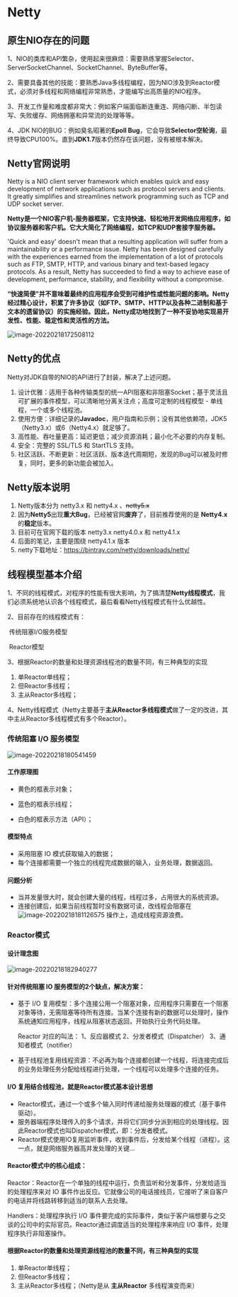 # Netty

## 原生NIO存在的问题

1、NIO的类库和API繁杂，使用起来很麻烦：需要熟练掌握Selector、ServerSocketChannel、SocketChannel、ByteBuffer等。

2、需要具备其他的技能：要熟悉Java多线程编程，因为NIO涉及到Reactor模式，必须对多线程和网络编程非常熟悉，才能编写出高质量的NIO程序。

3、开发工作量和难度都非常大：例如客户端面临断连重连、网络闪断、半包读写、失败缓存、网络拥塞和异常流的处理等等。

4、JDK NIO的BUG：例如臭名昭著的**Epoll Bug**，它会导致**Selector空轮询**，最终导致CPU100%。直到**JDK1.7**版本仍然存在该问题，没有被根本解决。

## Netty官网说明

Netty is a NIO client server framework which enables quick and easy development of network applications such as protocol servers and clients. It greatly simplifies and streamlines network programming such as TCP and UDP socket server.

**Netty是一个NIO客户机-服务器框架，它支持快速、轻松地开发网络应用程序，如协议服务器和客户机。它大大简化了网络编程，如TCP和UDP套接字服务器。**

'Quick and easy' doesn't mean that a resulting application will suffer from a maintainability or a performance issue. Netty has been designed carefully with the experiences earned from the implementation of a lot of protocols such as FTP, SMTP, HTTP, and various binary and text-based legacy protocols. As a result, Netty has succeeded to find a way to achieve ease of development, performance, stability, and flexibility without a compromise.

**“快速简便”并不意味着最终的应用程序会受到可维护性或性能问题的影响。Netty经过精心设计，积累了许多协议（如FTP、SMTP、HTTP以及各种二进制和基于文本的遗留协议）的实施经验。因此，Netty成功地找到了一种不妥协地实现易开发性、性能、稳定性和灵活性的方法。**

![image-20220218172508112](https://zhangganghua.github.io/assets/img/article/netty/netty-image-01.png)

## Netty的优点

Netty对JDK自带的NIO的API进行了封装，解决了上述问题。

1. 设计优雅：适用于各种传输类型的统一API阻塞和非阻塞Socket；基于灵活且可扩展的事件模型，可以清晰地分离关注点；高度可定制的线程模型 - 单线程，一个或多个线程池。
2. 使用方便：详细记录的**Javadoc**，用户指南和示例；没有其他依赖项，JDK5（Netty3.x）或6（Netty4.x）就足够了。
3. 高性能、吞吐量更高：延迟更低；减少资源消耗；最小化不必要的内存复制。
4. 安全：完整的 SSL/TLS 和 StartTLS 支持。
5. 社区活跃、不断更新：社区活跃、版本迭代周期短，发现的Bug可以被及时修复，同时，更多的新功能会被加入。

## Netty版本说明

1. Netty版本分为 netty3.x 和 netty4.x 、~~netty5.x~~
2. 因为**Netty5**出现**重大Bug**，已经被官网**废弃**了，目前推荐使用的是 **Netty4.x** 的**稳定**版本。
3. 目前可在官网下载的版本 netty3.x netty4.0.x 和 netty4.1.x
4. 后面的笔记，主要是围绕 netty4.1.x 版本
5. netty下载地址：https://bintray.com/netty/downloads/netty/

## 线程模型基本介绍

1、不同的线程模式，对程序的性能有很大影响，为了搞清楚**Netty线程模式**，我们必须系统地认识各个线程模式，最后看看Netty线程模式有什么优越性。

2、目前存在的线程模式有：

​			传统阻塞I/O服务模型

​			Reactor模型

3、根据Reactor的数量和处理资源线程池的数量不同，有三种典型的实现

1. 单Reactor单线程；
2. 但Reactor多线程；
3. 主从Reactor多线程；

4、Netty线程模式（Netty主要基于**主从Reactor多线程模式**做了一定的改进，其中主从Reactor多线程模式有多个Reactor）。

### 传统阻塞 I/O 服务模型


![image-20220218180541459](https://zhangganghua.github.io/assets/img/article/netty/netty-image-02.png)





#### 工作原理图

- 黄色的框表示对象；
- 蓝色的框表示线程；

- 白色的框表示方法（API）；

#### 模型特点

- 采用阻塞 IO 模式获取输入的数据；
- 每个连接都需要一个独立的线程完成数据的输入，业务处理，数据返回。

#### 问题分析

- 当并发量很大时，就会创建大量的线程，线程过多，占用很大的系统资源。
- 连接创建后，如果当前线程暂时没有数据可读，改线程会阻塞在
  ![image-20220218181126575](https://zhangganghua.github.io/assets/img/article/netty/netty-image-03.png)
  操作上，造成线程资源浪费。

### Reactor模式

#### 设计理念图

![image-20220218182940277](https://zhangganghua.github.io/assets/img/article/netty/netty-image-04.png)

#### 针对传统阻塞 IO 服务模型的2个缺点，解决方案：

- 基于 I/O 复用模型：多个连接公用一个阻塞对象，应用程序只需要在一个阻塞对象等待，无需阻塞等待所有连接。当某个连接有新的数据可以处理时，操作系统通知应用程序，线程从阻塞状态返回，开始执行业务代码处理。

  Reactor 对应的叫法：	1、反应器模式 	2、分发者模式（Dispatcher）	3、通知者模式（notifier）



- 基于线程池复用线程资源：不必再为每个连接都创建一个线程，将连接完成后的业务处理任务分配给线程进行处理，一个线程可以处理多个连接的任务。

#### I/O 复用结合线程池，就是Reactor模式基本设计思想

- Reactor模式，通过一个或多个输入同时传递给服务处理器的模式（基于事件驱动）。
- 服务器端程序处理传入的多个请求，并将它们同步分派到相应的处理线程。因此Reactor模式也叫Dispatcher模式，即：分发者模式。
- Reactor模式使用IO复用监听事件，收到事件后，分发给某个线程（进程）。这一点，就是网络服务器高并发处理的关键...

#### Reactor模式中的核心组成：

Reactor：Reactor在一个单独的线程中运行，负责监听和分发事件，分发给适当的处理程序来对 IO 事件作出反应。它就像公司的电话接线员，它接听了来自客户的电话并将线路转移到适当的联系人去处理。

Handlers：处理程序执行 I/O 事件要完成的实际事件，类似于客户端想要与之交谈的公司中的实际官员。Reactor通过调度适当的处理程序来响应 I/O 事件，处理程序执行非阻塞操作。

#### 根据Reactor的数量和处理资源线程池的数量不同，有三种典型的实现

1. 单Reactor单线程；
2. 但Reactor多线程；
3. 主从Reactor多线程；（Netty是从 **主从Reactor** 多线程演变而来）
